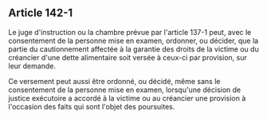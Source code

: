 Article 142-1
----
Le juge d'instruction ou la chambre prévue par l'article 137-1 peut, avec le
consentement de la personne mise en examen, ordonner, ou décider, que la partie
du cautionnement affectée à la garantie des droits de la victime ou du créancier
d'une dette alimentaire soit versée à ceux-ci par provision, sur leur demande.

Ce versement peut aussi être ordonné, ou décidé, même sans le consentement de la
personne mise en examen, lorsqu'une décision de justice exécutoire a accordé à
la victime ou au créancier une provision à l'occasion des faits qui sont l'objet
des poursuites.
